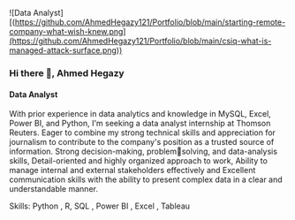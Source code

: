 ![Data Analyst][(https://github.com/AhmedHegazy121/Portfolio/blob/main/starting-remote-company-what-wish-knew.png](https://github.com/AhmedHegazy121/Portfolio/blob/main/csiq-what-is-managed-attack-surface.png))

### Hi there 👋, Ahmed Hegazy 
#### Data Analyst
With prior experience in data analytics and knowledge in MySQL, Excel, Power BI, and Python, I'm seeking a
data analyst internship at Thomson Reuters. Eager to combine my strong technical skills and appreciation for
journalism to contribute to the company's position as a trusted source of information. Strong decision-making, problemsolving, and data-analysis skills, Detail-oriented and highly organized approach to work, Ability to manage internal and 
external stakeholders effectively and Excellent communication skills with the ability to present complex data in a clear 
and understandable manner.

Skills: Python , R, SQL , Power BI , Excel , Tableau






